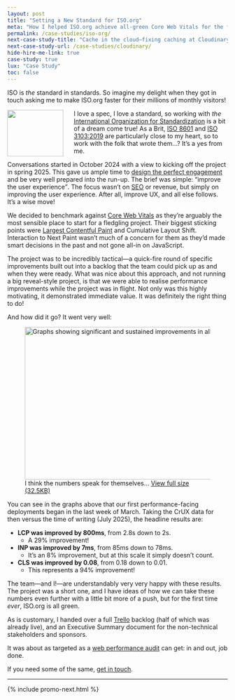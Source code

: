 ```yaml
---
layout: post
title: "Setting a New Standard for ISO.org"
meta: "How I helped ISO.org achieve all-green Core Web Vitals for the first time ever. LCP down 29%, CLS down 94%."
permalink: /case-studies/iso-org/
next-case-study-title: "Cache in the cloud—fixing caching at Cloudinary"
next-case-study-url: /case-studies/cloudinary/
hide-hire-me-link: true
case-study: true
lux: "Case Study"
toc: false
---
```


ISO is _the_ standard in standards. So imagine my delight when they got in touch
asking me to make ISO.org faster for their millions of monthly visitors!

<img src="{{ site.cloudinary  }}/img/content/case-studies/iso-org/iso-logo.png" alt="" width="128" height="106"
     class="u-outdent"
     style="float: left;
            margin-right: 24px;
            shape-outside: url({{ site.cloudinary  }}/img/content/case-studies/iso-org/iso-logo.png);">

I love a spec, I love a standard, so working with _the_ [International
Organization for Standardization](https://www.iso.org/) is a bit of a dream come
true! As a Brit, [ISO
8601](https://www.iso.org/iso-8601-date-and-time-format.html) and [ISO
3103:2019](https://www.iso.org/standard/73224.html) are particularly close to my
heart, so to work with the folk that wrote them…? It’s a yes from me.

Conversations started in October 2024 with a view to kicking off the project in
spring 2025. This gave us ample time to [design the perfect
engagement](/services/) and be very well prepared into the run-up. The brief was
simple: <q>improve the user experience</q>. The focus wasn’t on
[SEO](/2023/07/core-web-vitals-for-search-engine-optimisation/) or revenue, but
simply on improving the user experience. After all, improve UX, and all else
follows. It’s a wise move!

We decided to benchmark against [Core Web
Vitals](/workshops/core-web-vitals-on-ios/) as they’re arguably the most
sensible place to start for a fledgling project. Their biggest sticking points
were [Largest Contentful Paint](/2022/03/optimising-largest-contentful-paint/)
and Cumulative Layout Shift. Interaction to Next Paint wasn’t much of a concern
for them as they’d made smart decisions in the past and not gone all-in on
JavaScript.

The project was to be incredibly tactical—a quick-fire round of specific
improvements built out into a backlog that the team could pick up as and when
they were ready. What was nice about this approach, and not running a big
reveal-style project, is that we were able to realise performance improvements
while the project was in flight. Not only was this highly motivating, it
demonstrated immediate value. It was definitely the right thing to do!

And how did it go? It went very well:

<figure>
<img src="{{ site.cloudinary  }}/img/content/case-studies/iso-org/crux.png" alt="Graphs showing significant and sustained improvements in all three Core Web Vitals since the project started" width="1500" height="348" loading="lazy">
<figcaption>I think the numbers speak for themselves… <a href="{{ site.cloudinary  }}/img/content/case-studies/iso-org/crux.png">View full size (32.5KB)</a></figcaption>
</figure>

You can see in the graphs above that our first performance-facing deployments
began in the last week of March. Taking the CrUX data for then versus the time
of writing (July 2025), the headline results are:

* **LCP was improved by 800ms**, from 2.8s down to 2s.
  * A 29% improvement!
* **INP was improved by 7ms**, from 85ms down to 78ms.
  * It’s an 8% improvement, but at this scale it simply doesn’t count.
* **CLS was improved by 0.08**, from 0.18 down to 0.01.
  * This represents a 94% improvement!

<!--
| Metric  | Before  | After | Δ%    |
|:--------|--------:|------:|------:|
| **LCP** | 2.8s    | 2.0s  | −29%  |
| **INP** | 85ms    | 78ms  | −8%   |
| **CLS** | 0.18    | 0.01  | −94%  |
-->

The team—and I!—are understandably very very happy with these results. The
project was a short one, and I have ideas of how we can take these numbers even
further with a little bit more of a push, but for the first time _ever_, ISO.org
is all green.

As is customary, I handed over a full [Trello](/2014/05/my-trello-workflow/)
backlog (half of which was already live), and an Executive Summary document for
the non-technical stakeholders and sponsors.

It was about as targeted as a [web performance audit](/performance-audits/) can
get: in and out, job done.

If you need some of the same, [get in touch](/contact/).

---

{% include promo-next.html %}
